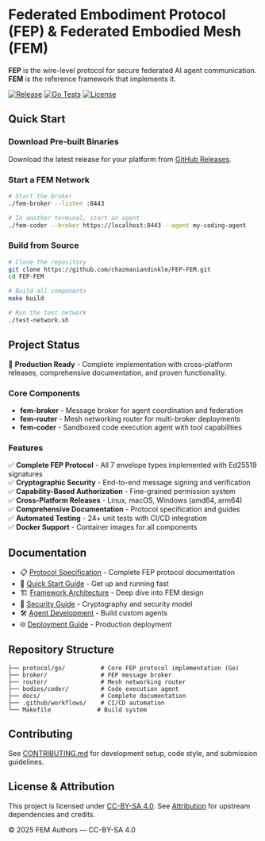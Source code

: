 # Federated Embodiment Protocol (FEP) & Federated Embodied Mesh (FEM)

**FEP** is the wire-level protocol for secure federated AI agent communication. **FEM** is the reference framework that implements it.

[![Release](https://img.shields.io/github/v/release/chazmaniandinkle/FEP-FEM)](https://github.com/chazmaniandinkle/FEP-FEM/releases)
[![Go Tests](https://github.com/chazmaniandinkle/FEP-FEM/workflows/Build%20and%20Release/badge.svg)](https://github.com/chazmaniandinkle/FEP-FEM/actions)
[![License](https://img.shields.io/badge/License-CC%20BY--SA%204.0-lightgrey.svg)](https://creativecommons.org/licenses/by-sa/4.0/)

## Quick Start

### Download Pre-built Binaries

Download the latest release for your platform from [GitHub Releases](https://github.com/chazmaniandinkle/FEP-FEM/releases/latest).

### Start a FEM Network

```bash
# Start the broker
./fem-broker --listen :8443

# In another terminal, start an agent
./fem-coder --broker https://localhost:8443 --agent my-coding-agent
```

### Build from Source

```bash
# Clone the repository
git clone https://github.com/chazmaniandinkle/FEP-FEM.git
cd FEP-FEM

# Build all components
make build

# Run the test network
./test-network.sh
```

## Project Status

🚀 **Production Ready** - Complete implementation with cross-platform releases, comprehensive documentation, and proven functionality.

### Core Components

- **fem-broker** - Message broker for agent coordination and federation
- **fem-router** - Mesh networking router for multi-broker deployments  
- **fem-coder** - Sandboxed code execution agent with tool capabilities

### Features

✅ **Complete FEP Protocol** - All 7 envelope types implemented with Ed25519 signatures  
✅ **Cryptographic Security** - End-to-end message signing and verification  
✅ **Capability-Based Authorization** - Fine-grained permission system  
✅ **Cross-Platform Releases** - Linux, macOS, Windows (amd64, arm64)  
✅ **Comprehensive Documentation** - Protocol specification and guides  
✅ **Automated Testing** - 24+ unit tests with CI/CD integration  
✅ **Docker Support** - Container images for all components  

## Documentation

- 📋 [Protocol Specification](docs/Protocol-Specification.md) - Complete FEP protocol documentation
- 🚀 [Quick Start Guide](docs/Quick-Start.md) - Get up and running fast
- 🏗️ [Framework Architecture](docs/FEM-Framework.md) - Deep dive into FEM design
- 🔐 [Security Guide](docs/Security.md) - Cryptography and security model
- 🛠️ [Agent Development](docs/Agent-Development.md) - Build custom agents
- 🌐 [Deployment Guide](docs/Deployment.md) - Production deployment

## Repository Structure

```
├── protocol/go/          # Core FEP protocol implementation (Go)
├── broker/               # FEP message broker
├── router/               # Mesh networking router  
├── bodies/coder/         # Code execution agent
├── docs/                 # Complete documentation
├── .github/workflows/    # CI/CD automation
└── Makefile             # Build system
```

## Contributing

See [CONTRIBUTING.md](CONTRIBUTING.md) for development setup, code style, and submission guidelines.

## License & Attribution

This project is licensed under [CC-BY-SA 4.0](LICENSE-DOCS). See [Attribution](docs/Attribution.md) for upstream dependencies and credits.

© 2025 FEM Authors — CC-BY-SA 4.0